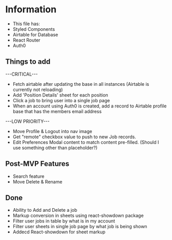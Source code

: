 # Information

- This file has:
- Styled Components
- Airtable for Database
- React Router
- Auth0

## Things to add

---CRITICAL---

- Fetch airtable after updating the base in all instances (Airtable is currently not reloading)
- Add 'Position Details' sheet for each position
- Click a job to bring user into a single job page
- When an account using Auth0 is created, add a record to Airtable profile base that has the members email address

---LOW PRIORITY---

- Move Profile & Logout into nav image
- Get "remote" checkbox value to push to new Job records.
- Edit Preferences Modal content to match content pre-filled. (Should I use something other than placeholder?)

## Post-MVP Features

- Search feature
- Move Delete & Rename

## Done

- Ability to Add and Delete a job
- Markup conversion in sheets using react-showdown package
- Filter user jobs in table by what is in my account
- Filter user sheets in single job page by what job is being shown
- Addecd React-showdown for sheet markup
